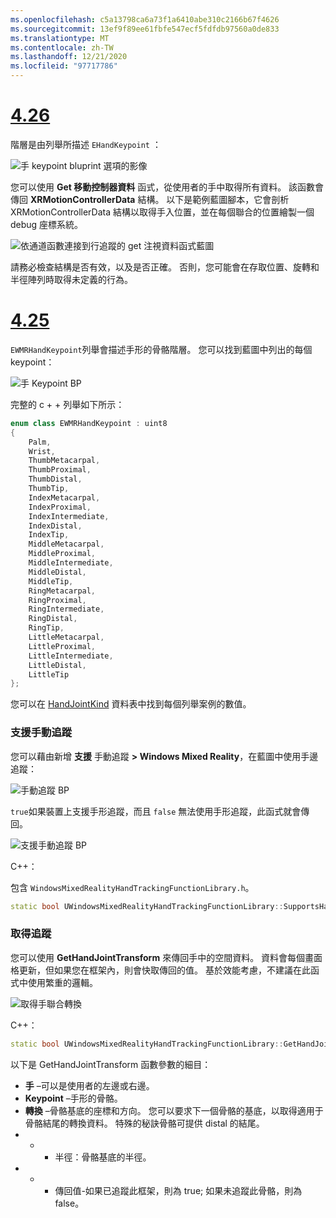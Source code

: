 ```yaml
---
ms.openlocfilehash: c5a13798ca6a73f1a6410abe310c2166b67f4626
ms.sourcegitcommit: 13ef9f89ee61fbfe547ecf5fdfdb97560a0de833
ms.translationtype: MT
ms.contentlocale: zh-TW
ms.lasthandoff: 12/21/2020
ms.locfileid: "97717786"
---
```

# <a name="426"></a>[4.26](#tab/426)

階層是由列舉所描述 `EHandKeypoint` ：

![手 keypoint bluprint 選項的影像](../images/hand-keypoint-bp.png)

您可以使用 **Get 移動控制器資料** 函式，從使用者的手中取得所有資料。 該函數會傳回 **XRMotionControllerData** 結構。 以下是範例藍圖腳本，它會剖析 XRMotionControllerData 結構以取得手入位置，並在每個聯合的位置繪製一個 debug 座標系統。

![依通道函數連接到行追蹤的 get 注視資料函式藍圖](../images/unreal-hand-tracking-img-03.png)

請務必檢查結構是否有效，以及是否正確。 否則，您可能會在存取位置、旋轉和半徑陣列時取得未定義的行為。

# <a name="425"></a>[4.25](#tab/425)

`EWMRHandKeypoint`列舉會描述手形的骨骼階層。 您可以找到藍圖中列出的每個 keypoint：

![手 Keypoint BP](../images/hand-keypoint-bp.png)

完整的 c + + 列舉如下所示：
```cpp
enum class EWMRHandKeypoint : uint8
{
    Palm,
    Wrist,
    ThumbMetacarpal,
    ThumbProximal,
    ThumbDistal,
    ThumbTip,
    IndexMetacarpal,
    IndexProximal,
    IndexIntermediate,
    IndexDistal,
    IndexTip,
    MiddleMetacarpal,
    MiddleProximal,
    MiddleIntermediate,
    MiddleDistal,
    MiddleTip,
    RingMetacarpal,
    RingProximal,
    RingIntermediate,
    RingDistal,
    RingTip,
    LittleMetacarpal,
    LittleProximal,
    LittleIntermediate,
    LittleDistal,
    LittleTip
};
```

您可以在 [HandJointKind](https://docs.microsoft.com/uwp/api/windows.perception.people.handjointkind) 資料表中找到每個列舉案例的數值。

### <a name="supporting-hand-tracking"></a>支援手動追蹤

您可以藉由新增 **支援** 手動追蹤 **> Windows Mixed Reality**，在藍圖中使用手邊追蹤：

![手動追蹤 BP](../images/unreal/hand-tracking-bp.png)

`true`如果裝置上支援手形追蹤，而且 `false` 無法使用手形追蹤，此函式就會傳回。

![支援手動追蹤 BP](../images/unreal/supports-hand-tracking-bp.png)

C++：

包含 `WindowsMixedRealityHandTrackingFunctionLibrary.h`。

```cpp
static bool UWindowsMixedRealityHandTrackingFunctionLibrary::SupportsHandTracking()
```

### <a name="getting-hand-tracking"></a>取得追蹤

您可以使用 **GetHandJointTransform** 來傳回手中的空間資料。 資料會每個畫面格更新，但如果您在框架內，則會快取傳回的值。 基於效能考慮，不建議在此函式中使用繁重的邏輯。

![取得手聯合轉換](../images/unreal/get-hand-joint-transform.png)

C++：
```cpp
static bool UWindowsMixedRealityHandTrackingFunctionLibrary::GetHandJointTransform(EControllerHand Hand, EWMRHandKeypoint Keypoint, FTransform& OutTransform, float& OutRadius)
```

以下是 GetHandJointTransform 函數參數的細目：

* **手** –可以是使用者的左邊或右邊。
* **Keypoint** –手形的骨骼。
* **轉換** –骨骼基底的座標和方向。 您可以要求下一個骨骼的基底，以取得適用于骨骼結尾的轉換資料。 特殊的秘訣骨骼可提供 distal 的結尾。
* * * 半徑：骨骼基底的半徑。
* * * 傳回值-如果已追蹤此框架，則為 true; 如果未追蹤此骨骼，則為 false。

